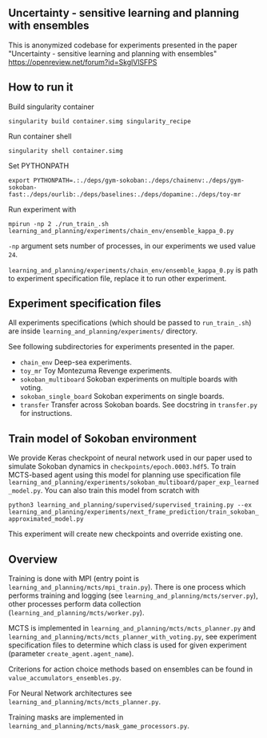 
## Uncertainty - sensitive learning and planning with ensembles

This is anonymized codebase for experiments presented in the paper "Uncertainty - sensitive learning and planning with ensembles" https://openreview.net/forum?id=SkglVlSFPS

## How to run it

Build singularity container

`singularity build container.simg singularity_recipe`

Run container shell

`singularity shell container.simg`

Set PYTHONPATH

`export PYTHONPATH=.:./deps/gym-sokoban:./deps/chainenv:./deps/gym-sokoban-fast:./deps/ourlib:./deps/baselines:./deps/dopamine:./deps/toy-mr`

Run experiment with

`mpirun -np 2 ./run_train_.sh learning_and_planning/experiments/chain_env/ensemble_kappa_0.py`

`-np` argument sets number of processes, in our experiments we used value `24`.

`learning_and_planning/experiments/chain_env/ensemble_kappa_0.py` is path to experiment specification file, replace it to run other experiment.

## Experiment specification files

All experiments specifications (which should be passed to `run_train_.sh`) are 
inside `learning_and_planning/experiments/` directory.

See following subdirectories for experiments presented in the paper.

* `chain_env` Deep-sea experiments.
* `toy_mr` Toy Montezuma Revenge experiments.
* `sokoban_multiboard` Sokoban experiments on multiple boards with voting.
* `sokoban_single_board` Sokoban experiments on single boards.
* `transfer` Transfer across Sokoban boards. See docstring in `transfer.py` 
for instructions.


## Train model of Sokoban environment

We provide Keras checkpoint of neural network used in our paper used to simulate Sokoban dynamics in `checkpoints/epoch.0003.hdf5`. To train MCTS-based agent using this model for planning use specification file `learning_and_planning/experiments/sokoban_multiboard/paper_exp_learned_model.py`. You can also train this model from scratch with

`python3 learning_and_planning/supervised/supervised_training.py --ex learning_and_planning/experiments/next_frame_prediction/train_sokoban_approximated_model.py`

This experiment will create new checkpoints and override existing one.

## Overview

Training is done with MPI (entry point is `learning_and_planning/mcts/mpi_train.py`). 
There is one process which performs training and logging (see `learning_and_planning/mcts/server.py`), other 
processes perform data collection (`learning_and_planning/mcts/worker.py`).


MCTS is implemented in `learning_and_planning/mcts/mcts_planner.py` and 
`learning_and_planning/mcts/mcts_planner_with_voting.py`, see experiment 
specification files to determine which class is used for given experiment (parameter 
`create_agent.agent_name`).

Criterions for action choice methods based on ensembles can be found in `value_accumulators_ensembles.py`.

For Neural Network architectures see `learning_and_planning/mcts/mcts_planner.py`.

Training masks are implemented in `learning_and_planning/mcts/mask_game_processors.py`. 

